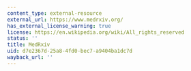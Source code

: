 ```yaml
---
content_type: external-resource
external_url: https://www.medrxiv.org/
has_external_license_warning: true
license: https://en.wikipedia.org/wiki/All_rights_reserved
status: ''
title: MedRxiv
uid: d7e2367d-25a8-4fd0-bec7-a9404ba1dc7d
wayback_url: ''
---
```


